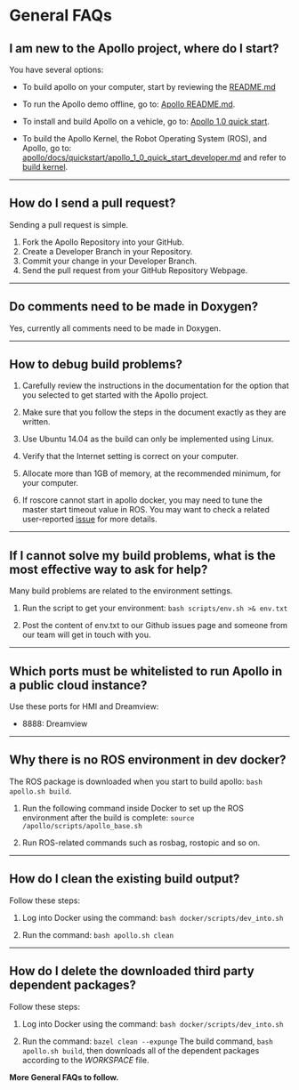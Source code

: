 # General FAQs

## I am new to the Apollo project, where do I start?
You have several options:

- To build apollo on your computer, start by reviewing the [README.md](https://github.com/ApolloAuto/apollo/blob/master/README.md)

- To run the Apollo demo offline, go to: [Apollo README.md](https://github.com/ApolloAuto/apollo/blob/master/docs/demo_guide/README.md).

- To install and build Apollo on a vehicle, go to: [Apollo 1.0 quick start](https://github.com/ApolloAuto/apollo/blob/master/docs/quickstart/apollo_1_0_quick_start.md).

- To build the Apollo Kernel, the Robot Operating System (ROS), and Apollo, go to: [apollo/docs/quickstart/apollo_1_0_quick_start_developer.md](https://github.com/ApolloAuto/apollo/blob/master/docs/quickstart/apollo_1_0_quick_start_developer.md) and refer to [build kernel](https://github.com/ApolloAuto/apollo/blob/master/docs/quickstart/apollo_1_0_quick_start_developer.md#build-the-apollo-kernel).

---
## How do I send a pull request?
Sending a pull request is simple.
1.	Fork the Apollo Repository into your GitHub.
2.	Create a Developer Branch in your Repository.
3.	Commit your change in your Developer Branch.
4.	Send the pull request from your GitHub Repository Webpage.

---
## Do comments need to be made in Doxygen?
Yes, currently all comments need to be made in Doxygen.

---
## How to debug build problems?
1. Carefully review the instructions in the documentation for the option that you selected to get started with the Apollo project.

2. Make sure that you follow the steps in the document exactly as they are written.

3. Use Ubuntu 14.04 as the build can only be implemented using Linux.

4. Verify that the Internet setting is correct on your computer.

5. Allocate more than 1GB of memory, at the recommended minimum, for your computer.

6. If roscore cannot start in apollo docker, you may need to tune the master start timeout value in ROS. You may want to check a related user-reported [issue](https://github.com/ApolloAuto/apollo/issues/2500) for more details.

---
## If I cannot solve my build problems, what is the most effective way to ask for help?
Many build problems are related to the environment settings. 

1. Run the script to get your environment: `bash scripts/env.sh >& env.txt` 

2. Post the content of env.txt to our Github issues page and someone from our team will get in touch with you.

---
## Which ports must be whitelisted to run Apollo in a public cloud instance?
Use these ports for HMI and Dreamview:
- 8888: Dreamview

---
## Why there is no ROS environment in dev docker?
The ROS package is downloaded when you start to build apollo: 
`bash apollo.sh build`. 

1. Run the following command inside Docker to set up the ROS environment after the build is complete: 
`source /apollo/scripts/apollo_base.sh`

2. Run ROS-related commands such as rosbag, rostopic and so on.

---
## How do I clean the existing build output?
Follow these steps:

1. Log into Docker using the command:
`bash docker/scripts/dev_into.sh`

2. Run the command:
`bash apollo.sh clean`

---
## How do I delete the downloaded third party dependent packages?
Follow these steps:

1. Log into Docker using the command:
`bash docker/scripts/dev_into.sh`

2. Run the command:
`bazel clean --expunge`
The build command, `bash apollo.sh build`, then downloads all of the dependent packages according to the *WORKSPACE* file.


**More General FAQs to follow.**
